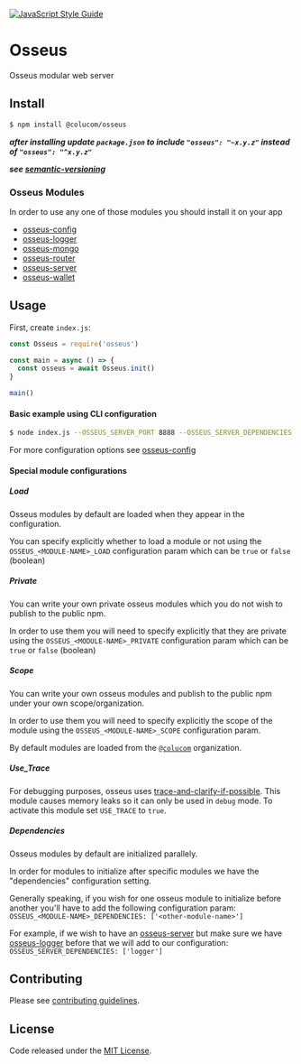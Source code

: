 [![JavaScript Style Guide](https://cdn.rawgit.com/standard/standard/master/badge.svg)](https://github.com/standard/standard)

# Osseus

Osseus modular web server

## Install
```bash
$ npm install @colucom/osseus
```
***after installing update `package.json` to include `"osseus": "~x.y.z"` instead of `"osseus": "^x.y.z"`***

***see [semantic-versioning](https://docs.npmjs.com/getting-started/semantic-versioning)***

### Osseus Modules
In order to use any one of those modules you should install it on your app

* [osseus-config](https://github.com/colucom/osseus-config)
* [osseus-logger](https://github.com/colucom/osseus-logger)
* [osseus-mongo](https://github.com/colucom/osseus-mongo)
* [osseus-router](https://github.com/colucom/osseus-router)
* [osseus-server](https://github.com/colucom/osseus-server)
* [osseus-wallet](https://github.com/colucom/osseus-wallet)

## Usage

First, create `index.js`:

```javascript
const Osseus = require('osseus')

const main = async () => {
  const osseus = await Osseus.init()
}

main()
```

#### Basic example using CLI configuration

```bash
$ node index.js --OSSEUS_SERVER_PORT 8888 --OSSEUS_SERVER_DEPENDENCIES ["'logger'"] --DEBUG true --OSSEUS_LOGGER_LOG_LEVEL debug
```

For more configuration options see [osseus-config](https://github.com/colucom/osseus-config) 

#### Special module configurations

##### Load

Osseus modules by default are loaded when they appear in the configuration.

You can specify explicitly whether to load a module or not using the `OSSEUS_<MODULE-NAME>_LOAD` configuration param which can be `true` or `false` (boolean)

##### Private

You can write your own private osseus modules which you do not wish to publish to the public npm.

In order to use them you will need to specify explicitly that they are private using the `OSSEUS_<MODULE-NAME>_PRIVATE` configuration param which can be `true` or `false` (boolean)

##### Scope

You can write your own osseus modules and publish to the public npm under your own scope/organization.

In order to use them you will need to specify explicitly the scope of the module using the `OSSEUS_<MODULE-NAME>_SCOPE` configuration param. 

By default modules are loaded from the [`@colucom`](https://www.npmjs.com/settings/colucom/packages) organization.

##### Use_Trace
For debugging purposes, osseus uses [trace-and-clarify-if-possible](https://www.npmjs.com/package/trace-and-clarify-if-possible).
This module causes memory leaks so it can only be used in `debug` mode. To activate this module set `USE_TRACE` to `true`.

##### Dependencies

Osseus modules by default are initialized parallely.

In order for modules to initialize after specific modules we have the "dependencies" configuration setting.

Generally speaking, if you wish for one osseus module to initialize before another you'll have to add the following configuration param: `OSSEUS_<MODULE-NAME>_DEPENDENCIES: ['<other-module-name>']`

For example, if we wish to have an [osseus-server](https://github.com/colucom/osseus-server) but make sure we have [osseus-logger](https://github.com/colucom/osseus-logger) before that we will add to our configuration: `OSSEUS_SERVER_DEPENDENCIES: ['logger']`

## Contributing
Please see [contributing guidelines](https://github.com/colucom/osseus/blob/master/.github/CONTRIBUTING.md).

## License
Code released under the [MIT License](https://github.com/colucom/osseus/blob/master/LICENSE).
